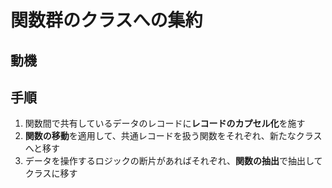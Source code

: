 # 関数群のクラスへの集約

## 動機

## 手順
1. 関数間で共有しているデータのレコードに**レコードのカプセル化**を施す
2. **関数の移動**を適用して、共通レコードを扱う関数をそれぞれ、新たなクラスへと移す
3. データを操作するロジックの断片があればそれぞれ、**関数の抽出**で抽出してクラスに移す

